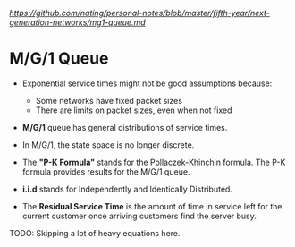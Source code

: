 
*https://github.com/nating/personal-notes/blob/master/fifth-year/next-generation-networks/mg1-queue.md*

# M/G/1 Queue

* Exponential service times might not be good assumptions because:
  * Some networks have fixed packet sizes
  * There are limits on packet sizes, even when not fixed

* **M/G/1** queue has general distributions of service times.

* In M/G/1, the state space is no longer discrete.

*  The **"P-K Formula"** stands for the Pollaczek-Khinchin formula. The P-K formula provides results for the M/G/1 queue.

* **i.i.d** stands for Independently and Identically Distributed.

* The **Residual Service Time** is the amount of time in service left for the current customer once arriving customers find the server busy.

TODO: Skipping a lot of heavy equations here.
